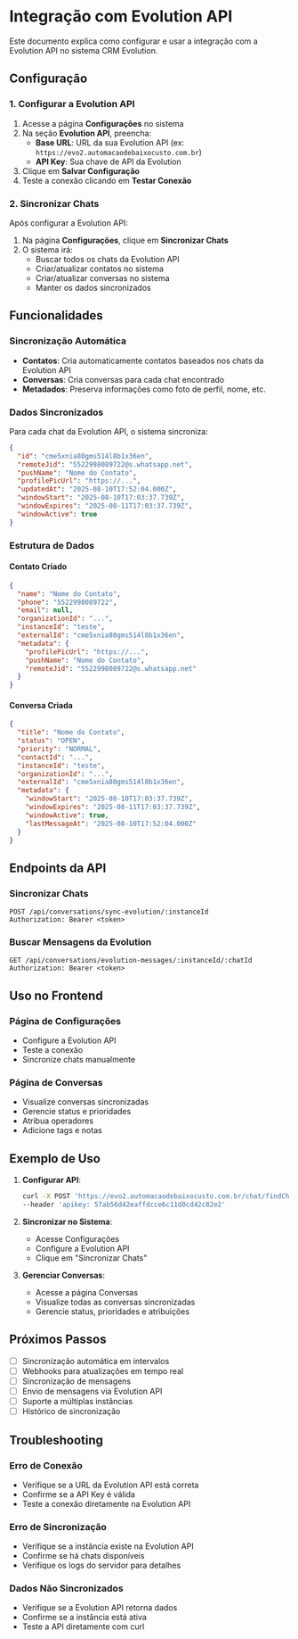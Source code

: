 # Integração com Evolution API

Este documento explica como configurar e usar a integração com a Evolution API no sistema CRM Evolution.

## Configuração

### 1. Configurar a Evolution API

1. Acesse a página **Configurações** no sistema
2. Na seção **Evolution API**, preencha:
   - **Base URL**: URL da sua Evolution API (ex: `https://evo2.automacaodebaixocusto.com.br`)
   - **API Key**: Sua chave de API da Evolution
3. Clique em **Salvar Configuração**
4. Teste a conexão clicando em **Testar Conexão**

### 2. Sincronizar Chats

Após configurar a Evolution API:

1. Na página **Configurações**, clique em **Sincronizar Chats**
2. O sistema irá:
   - Buscar todos os chats da Evolution API
   - Criar/atualizar contatos no sistema
   - Criar/atualizar conversas no sistema
   - Manter os dados sincronizados

## Funcionalidades

### Sincronização Automática

- **Contatos**: Cria automaticamente contatos baseados nos chats da Evolution API
- **Conversas**: Cria conversas para cada chat encontrado
- **Metadados**: Preserva informações como foto de perfil, nome, etc.

### Dados Sincronizados

Para cada chat da Evolution API, o sistema sincroniza:

```json
{
  "id": "cme5xnia80gms514l8b1x36en",
  "remoteJid": "5522998089722@s.whatsapp.net",
  "pushName": "Nome do Contato",
  "profilePicUrl": "https://...",
  "updatedAt": "2025-08-10T17:52:04.000Z",
  "windowStart": "2025-08-10T17:03:37.739Z",
  "windowExpires": "2025-08-11T17:03:37.739Z",
  "windowActive": true
}
```

### Estrutura de Dados

#### Contato Criado
```json
{
  "name": "Nome do Contato",
  "phone": "5522998089722",
  "email": null,
  "organizationId": "...",
  "instanceId": "teste",
  "externalId": "cme5xnia80gms514l8b1x36en",
  "metadata": {
    "profilePicUrl": "https://...",
    "pushName": "Nome do Contato",
    "remoteJid": "5522998089722@s.whatsapp.net"
  }
}
```

#### Conversa Criada
```json
{
  "title": "Nome do Contato",
  "status": "OPEN",
  "priority": "NORMAL",
  "contactId": "...",
  "instanceId": "teste",
  "organizationId": "...",
  "externalId": "cme5xnia80gms514l8b1x36en",
  "metadata": {
    "windowStart": "2025-08-10T17:03:37.739Z",
    "windowExpires": "2025-08-11T17:03:37.739Z",
    "windowActive": true,
    "lastMessageAt": "2025-08-10T17:52:04.000Z"
  }
}
```

## Endpoints da API

### Sincronizar Chats
```http
POST /api/conversations/sync-evolution/:instanceId
Authorization: Bearer <token>
```

### Buscar Mensagens da Evolution
```http
GET /api/conversations/evolution-messages/:instanceId/:chatId
Authorization: Bearer <token>
```

## Uso no Frontend

### Página de Configurações
- Configure a Evolution API
- Teste a conexão
- Sincronize chats manualmente

### Página de Conversas
- Visualize conversas sincronizadas
- Gerencie status e prioridades
- Atribua operadores
- Adicione tags e notas

## Exemplo de Uso

1. **Configurar API**:
   ```bash
   curl -X POST 'https://evo2.automacaodebaixocusto.com.br/chat/findChats/teste' \
   --header 'apikey: 57ab56d42eaffdcce6c11d0cd42c82e2'
   ```

2. **Sincronizar no Sistema**:
   - Acesse Configurações
   - Configure a Evolution API
   - Clique em "Sincronizar Chats"

3. **Gerenciar Conversas**:
   - Acesse a página Conversas
   - Visualize todas as conversas sincronizadas
   - Gerencie status, prioridades e atribuições

## Próximos Passos

- [ ] Sincronização automática em intervalos
- [ ] Webhooks para atualizações em tempo real
- [ ] Sincronização de mensagens
- [ ] Envio de mensagens via Evolution API
- [ ] Suporte a múltiplas instâncias
- [ ] Histórico de sincronização

## Troubleshooting

### Erro de Conexão
- Verifique se a URL da Evolution API está correta
- Confirme se a API Key é válida
- Teste a conexão diretamente na Evolution API

### Erro de Sincronização
- Verifique se a instância existe na Evolution API
- Confirme se há chats disponíveis
- Verifique os logs do servidor para detalhes

### Dados Não Sincronizados
- Verifique se a Evolution API retorna dados
- Confirme se a instância está ativa
- Teste a API diretamente com curl
